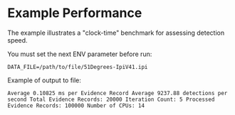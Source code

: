 # Example Performance

The example illustrates a "clock-time" benchmark for assessing detection speed.

You must set the next ENV parameter before run:

`DATA_FILE=/path/to/file/51Degrees-IpiV41.ipi`


Example of output to file:

`
Average 0.10825 ms per Evidence Record
Average 9237.88 detections per second
Total Evidence Records: 20000
Iteration Count: 5
Processed Evidence Records: 100000
Number of CPUs: 14
`
